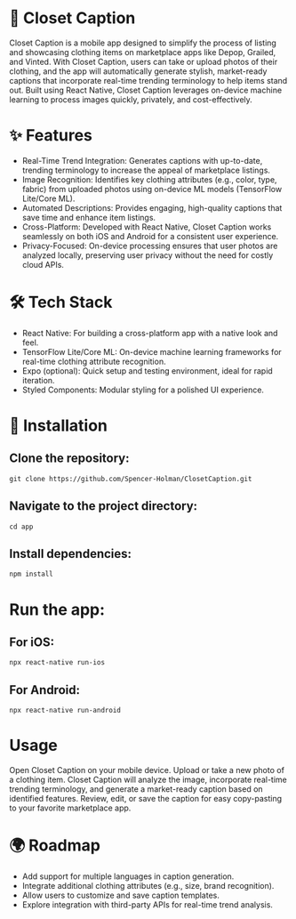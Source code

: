 # 🌟 Closet Caption
Closet Caption is a mobile app designed to simplify the process of listing and showcasing clothing items on marketplace apps like Depop, Grailed, and Vinted. With Closet Caption, users can take or upload photos of their clothing, and the app will automatically generate stylish, market-ready captions that incorporate real-time trending terminology to help items stand out. Built using React Native, Closet Caption leverages on-device machine learning to process images quickly, privately, and cost-effectively.

# ✨ Features
* Real-Time Trend Integration: Generates captions with up-to-date, trending terminology to increase the appeal of marketplace listings.
* Image Recognition: Identifies key clothing attributes (e.g., color, type, fabric) from uploaded photos using on-device ML models (TensorFlow Lite/Core ML).
* Automated Descriptions: Provides engaging, high-quality captions that save time and enhance item listings.
* Cross-Platform: Developed with React Native, Closet Caption works seamlessly on both iOS and Android for a consistent user experience.
* Privacy-Focused: On-device processing ensures that user photos are analyzed locally, preserving user privacy without the need for costly cloud APIs.
# 🛠️ Tech Stack
* React Native: For building a cross-platform app with a native look and feel.
* TensorFlow Lite/Core ML: On-device machine learning frameworks for real-time clothing attribute recognition.
* Expo (optional): Quick setup and testing environment, ideal for rapid iteration.
* Styled Components: Modular styling for a polished UI experience.

# 🚀 Installation

## Clone the repository:

    git clone https://github.com/Spencer-Holman/ClosetCaption.git

## Navigate to the project directory:

    cd app

## Install dependencies:

    npm install

# Run the app:
## For iOS:
    npx react-native run-ios
## For Android:
    npx react-native run-android
# Usage
Open Closet Caption on your mobile device.
Upload or take a new photo of a clothing item.
Closet Caption will analyze the image, incorporate real-time trending terminology, and generate a market-ready caption based on identified features.
Review, edit, or save the caption for easy copy-pasting to your favorite marketplace app.
# 🌍 Roadmap
* Add support for multiple languages in caption generation.
* Integrate additional clothing attributes (e.g., size, brand recognition).
* Allow users to customize and save caption templates.
* Explore integration with third-party APIs for real-time trend analysis.